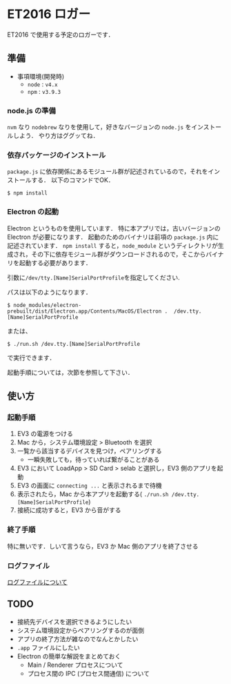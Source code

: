 # ET2016 ロガー

ET2016 で使用する予定のロガーです．

## 準備

- 事項環境(開発時)
  - `node` : `v4.x`
  - `npm`  : `v3.9.3`

### node.js の準備

`nvm` なり `nodebrew` なりを使用して，好きなバージョンの `node.js` をインストールしよう．
やり方はググッてね．

### 依存パッケージのインストール

`package.js` に依存関係にあるモジュール群が記述されているので，それをインストールする．
以下のコマンドでOK．

``` shell
$ npm install
```


### Electron の起動

Electron というものを使用しています．
特に本アプリでは，古いバージョンの Electron が必要になります．
起動のためのバイナリは前項の `package.js` 内に記述されています．
`npm install` すると，`node_module` というディレクトリが生成され，その下に依存モジュール群がダウンロードされるので，そこからバイナリを起動する必要があります．

引数に`/dev/tty.[Name]SerialPortProfile`を指定してください.

パスは以下のようになります．

``` shell
$ node_modules/electron-prebuilt/dist/Electron.app/Contents/MacOS/Electron .  /dev.tty.[Name]SerialPortProfile
```

または、
``` shell
$ ./run.sh /dev.tty.[Name]SerialPortProfile
```

で実行できます．

起動手順については，次節を参照して下さい．

## 使い方

### 起動手順

1. EV3 の電源をつける
2. Mac から，システム環境設定 > Bluetooth を選択
3. 一覧から該当するデバイスを見つけ，ペアリングする
   - 一瞬失敗しても，待っていれば繋がることがある
4. EV3 において LoadApp > SD Card > selab と選択し，EV3 側のアプリを起動
5. EV3 の画面に `connecting ...` と表示されるまで待機
6. 表示されたら，Mac から本アプリを起動する( `./run.sh /dev.tty.[Name]SerialPortProfile`)
7. 接続に成功すると，EV3 から音がする

### 終了手順

特に無いです．しいて言うなら，EV3 か Mac 側のアプリを終了させる

### ログファイル

[ログファイルについて](./log/README.md)

## TODO

- 接続先デバイスを選択できるようにしたい
- システム環境設定からペアリングするのが面倒
- アプリの終了方法が雑なのでなんとかしたい
- `.app` ファイルにしたい
- Electron の簡単な解説をまとめておく
  - Main / Renderer プロセスについて
  - プロセス間の IPC (プロセス間通信) について
